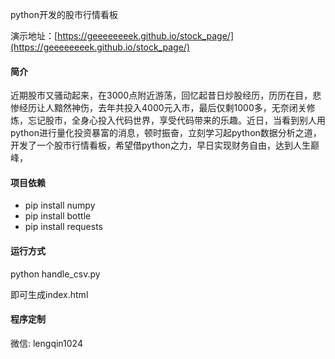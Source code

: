 
python开发的股市行情看板

演示地址：[https://geeeeeeeek.github.io/stock_page/](https://geeeeeeeek.github.io/stock_page/)

#### 简介
近期股市又骚动起来，在3000点附近游荡，回忆起昔日炒股经历，历历在目，悲惨经历让人黯然神伤，去年共投入4000元入市，最后仅剩1000多，无奈闭关修炼，忘记股市，全身心投入代码世界，享受代码带来的乐趣。近日，当看到别人用python进行量化投资暴富的消息，顿时振奋，立刻学习起python数据分析之道，开发了一个股市行情看板，希望借python之力，早日实现财务自由，达到人生巅峰，

#### 项目依赖

- pip install numpy
- pip install bottle
- pip install requests 

#### 运行方式
python handle_csv.py

即可生成index.html


#### 程序定制

微信: lengqin1024

